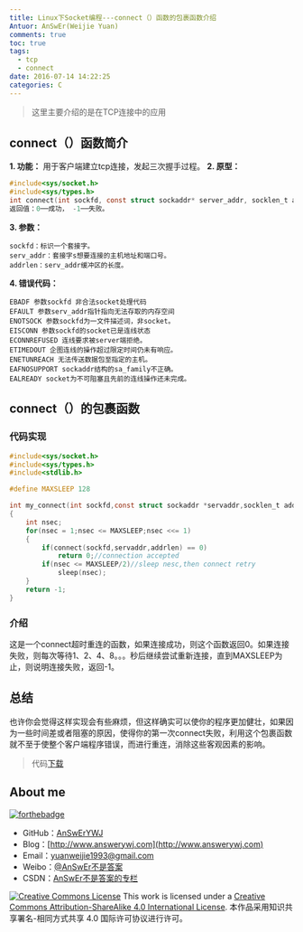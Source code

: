 ```yaml
---
title: Linux下Socket编程---connect（）函数的包裹函数介绍
Antuor: AnSwEr(Weijie Yuan)
comments: true
toc: true
tags:
  - tcp
  - connect
date: 2016-07-14 14:22:25
categories: C
---
```


> 这里主要介绍的是在TCP连接中的应用

## connect（）函数简介

**1. 功能：** 用于客户端建立tcp连接，发起三次握手过程。
**2. 原型：**
```C
#include<sys/socket.h>
#include<sys/types.h>
int connect(int sockfd, const struct sockaddr* server_addr, socklen_t addrlen)
返回值：0──成功， -1──失败。
```
**3. 参数：**
```
sockfd：标识一个套接字。
serv_addr：套接字s想要连接的主机地址和端口号。
addrlen：serv_addr缓冲区的长度。
```
**4. 错误代码：**
```
EBADF 参数sockfd 非合法socket处理代码
EFAULT 参数serv_addr指针指向无法存取的内存空间
ENOTSOCK 参数sockfd为一文件描述词，非socket。
EISCONN 参数sockfd的socket已是连线状态
ECONNREFUSED 连线要求被server端拒绝。
ETIMEDOUT 企图连线的操作超过限定时间仍未有响应。
ENETUNREACH 无法传送数据包至指定的主机。
EAFNOSUPPORT sockaddr结构的sa_family不正确。
EALREADY socket为不可阻塞且先前的连线操作还未完成。
```

## connect（）的包裹函数
### 代码实现
```C
#include<sys/socket.h>
#include<sys/types.h>
#include<stdlib.h>

#define MAXSLEEP 128

int my_connect(int sockfd,const struct sockaddr *servaddr,socklen_t addrlen)
{
    int nsec;
    for(nsec = 1;nsec <= MAXSLEEP;nsec <<= 1)
    {
        if(connect(sockfd,servaddr,addrlen) == 0)
            return 0;//connection accepted
        if(nsec <= MAXSLEEP/2)//sleep nesc,then connect retry
            sleep(nsec);
    }
    return -1;
}
```

### 介绍
这是一个connect超时重连的函数，如果连接成功，则这个函数返回0。如果连接失败，则每次等待1、2、4、8。。。秒后继续尝试重新连接，直到MAXSLEEP为止，则说明连接失败，返回-1。

## 总结
也许你会觉得这样实现会有些麻烦，但这样确实可以使你的程序更加健壮，如果因为一些时间差或者阻塞的原因，使得你的第一次connect失败，利用这个包裹函数就不至于使整个客户端程序错误，而进行重连，消除这些客观因素的影响。

>代码[下载](https://github.com/AnSwErYWJ/DogFood/blob/master/C/network/client.c)

## About me
[![forthebadge](http://forthebadge.com/images/badges/ages-20-30.svg)](http://forthebadge.com)
- GitHub：[AnSwErYWJ](https://github.com/AnSwErYWJ)
- Blog：[http://www.answerywj.com](http://www.answerywj.com)
- Email：[yuanweijie1993@gmail.com](https://mail.google.com)
- Weibo：[@AnSwEr不是答案](http://weibo.com/1783591593)
- CSDN：[AnSwEr不是答案的专栏](http://blog.csdn.net/u011192270)

<a rel="license" href="http://creativecommons.org/licenses/by-sa/4.0/"><img alt="Creative Commons License" style="border-width:0" src="https://i.creativecommons.org/l/by-sa/4.0/88x31.png" /></a> This work is licensed under a <a rel="license" href="http://creativecommons.org/licenses/by-sa/4.0/">Creative Commons Attribution-ShareAlike 4.0 International License</a>.
本作品采用知识共享署名-相同方式共享 4.0 国际许可协议进行许可。






